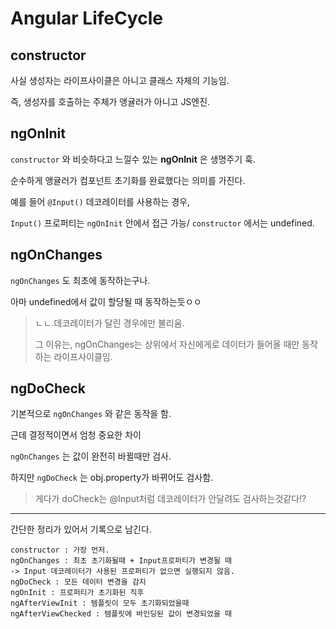 # Angular LifeCycle



## constructor

사실 생성자는 라이프사이클은 아니고 클래스 자체의 기능임.

즉, 생성자를 호출하는 주체가 앵귤러가 아니고 JS엔진.



## ngOnInit

`constructor` 와 비슷하다고 느낄수 있는 **ngOnInit** 은 생명주기 훅.

순수하게 앵귤러가 컴포넌트 초기화를 완료했다는 의미를 가진다.



예를 들어 `@Input()` 데코레이터를 사용하는 경우,

`Input()` 프로퍼티는 `ngOnInit` 안에서 접근 가능/ `constructor` 에서는 undefined.



## ngOnChanges

`ngOnChanges` 도 최초에 동작하는구나.

아마 undefined에서 값이 할당될 때 동작하는듯ㅇㅇ

> ㄴㄴ.데코레이터가 달린 경우에만 불리움.
>
> 그 이유는, ngOnChanges는 상위에서 자신에게로 데이터가 들어올 때만 동작하는 라이프사이클임.



## ngDoCheck

기본적으로 `ngOnChanges` 와 같은 동작을 함.

근데 결정적이면서 엄청 중요한 차이

`ngOnChanges` 는 값이 완전히 바뀔때만 검사.

하지만 `ngDoCheck` 는 obj.property가 바뀌어도 검사함.

> 게다가 doCheck는 @Input처럼 데코레이터가 안달려도 검사하는것같다!?



---

간단한 정리가 있어서 기록으로 남긴다.

```
constructor : 가장 먼저.
ngOnChanges : 최초 초기화될때 + Input프로퍼티가 변경될 때
-> Input 데코레이터가 사용된 프로퍼티가 없으면 실행되지 않음.
ngDoCheck : 모든 데이터 변경을 감지
ngOnInit : 프로퍼티가 초기화된 직후
ngAfterViewInit : 템플릿이 모두 초기화되었을때
ngAfterViewChecked : 템플릿에 바인딩된 값이 변경되었을 때
```

